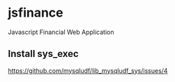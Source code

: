 # jsfinance
Javascript Financial Web Application

## Install sys_exec
https://github.com/mysqludf/lib_mysqludf_sys/issues/4